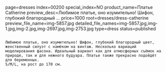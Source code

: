 page=dresses
index=00200
special_index=NO
product_name=Платье Catherine
preview_desc=Любимое платье, оно изумительно! Шифон, глубокий благородный ...
price=1000
root=dresses/dress-catherine
preview_file_name=img-5857.jpg
detailed_file_names=img-5857.jpg,img-1.jpg,img-2.jpg,img-2697.jpg,img-2753.jpg
type=dress
status=published
~~~~~~

Любимое платье, оно изумительно! Шифон, глубокий благородный цвет, женственный силуэт с намёком на винтаж. Несколько вариаций моделирования фасона. Идеальный вариант как для атмосферных съёмок на природе, так и для нежного будуара. Платье также прекрасно подойдёт для беременных.
S/M/L, на рост до 170 см.